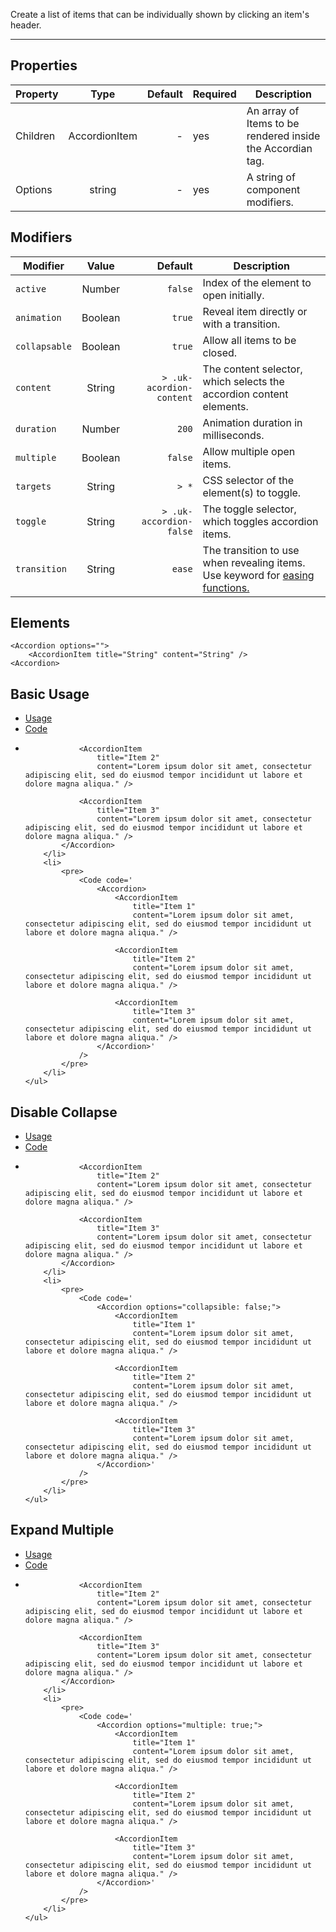 Create a list of items that can be individually shown by clicking an item's header.

-------------
## Properties

| Property | Type          | Default | Required | Description |
| -------- |:-------------:| -------:| -------- | ----------- |
| Children | AccordionItem | -       |    yes   | An array of Items to be rendered inside the Accordian tag. |
| Options  | string        | -       |    yes   | A string of component modifiers.  |

## Modifiers

| Modifier | Value | Default | Description |
| -------- |:-------------:| -------:| -------- |
|`active`| Number |`false`| Index of the element to open initially. |
|`animation`| Boolean |`true`| Reveal item directly or with a transition. |
|`collapsable`| Boolean |`true`| Allow all items to be closed. |
|`content`| String |`> .uk-acordion-content`| The content selector, which selects the accordion content elements. |
|`duration`| Number |`200`| Animation duration in milliseconds. |
|`multiple`| Boolean |`false`| Allow multiple open items. |
|`targets`| String |`> *`| CSS selector of the element(s) to toggle. |
|`toggle`| String |`> .uk-accordion-false`| The toggle selector, which toggles accordion items. |
|`transition`| String |`ease`| The transition to use when revealing items. Use keyword for [easing functions.](https://developer.mozilla.org/en-US/docs/Web/CSS/single-transition-timing-function#Keywords_for_common_timing-functions) |

## Elements

``` tsx
<Accordion options="">
    <AccordionItem title="String" content="String" />
<Accordion>
```

## Basic Usage

<div>
    <ul uk-tab="">
        <li className="uk-active"><a href="#">Usage</a></li>
        <li><a href="#">Code</a></li>
    </ul>
    <ul className="uk-switcher">
        <li>
            <Accordion width="1-2">
                <AccordionItem 
                    title="Item 1"
                    content="Lorem ipsum dolor sit amet, consectetur adipiscing elit, sed do eiusmod tempor incididunt ut labore et dolore magna aliqua." />

                <AccordionItem 
                    title="Item 2"
                    content="Lorem ipsum dolor sit amet, consectetur adipiscing elit, sed do eiusmod tempor incididunt ut labore et dolore magna aliqua." />

                <AccordionItem 
                    title="Item 3" 
                    content="Lorem ipsum dolor sit amet, consectetur adipiscing elit, sed do eiusmod tempor incididunt ut labore et dolore magna aliqua." />
            </Accordion>
        </li>
        <li>
            <pre>
                <Code code='
                    <Accordion>
                        <AccordionItem 
                            title="Item 1"
                            content="Lorem ipsum dolor sit amet, consectetur adipiscing elit, sed do eiusmod tempor incididunt ut labore et dolore magna aliqua." />

                        <AccordionItem 
                            title="Item 2"
                            content="Lorem ipsum dolor sit amet, consectetur adipiscing elit, sed do eiusmod tempor incididunt ut labore et dolore magna aliqua." />

                        <AccordionItem 
                            title="Item 3" 
                            content="Lorem ipsum dolor sit amet, consectetur adipiscing elit, sed do eiusmod tempor incididunt ut labore et dolore magna aliqua." />
                    </Accordion>'
                />
            </pre>
        </li>
    </ul>
</div>

## Disable Collapse

<div>
    <ul uk-tab="">
        <li className="uk-active"><a href="#">Usage</a></li>
        <li><a href="#">Code</a></li>
    </ul>
    <ul className="uk-switcher">
        <li>
            <Accordion options="collapsible: false;">
                <AccordionItem 
                    title="Item 1"
                    content="Lorem ipsum dolor sit amet, consectetur adipiscing elit, sed do eiusmod tempor incididunt ut labore et dolore magna aliqua." />

                <AccordionItem 
                    title="Item 2"
                    content="Lorem ipsum dolor sit amet, consectetur adipiscing elit, sed do eiusmod tempor incididunt ut labore et dolore magna aliqua." />

                <AccordionItem 
                    title="Item 3" 
                    content="Lorem ipsum dolor sit amet, consectetur adipiscing elit, sed do eiusmod tempor incididunt ut labore et dolore magna aliqua." />
            </Accordion>
        </li>
        <li>
            <pre>
                <Code code='
                    <Accordion options="collapsible: false;">
                        <AccordionItem 
                            title="Item 1"
                            content="Lorem ipsum dolor sit amet, consectetur adipiscing elit, sed do eiusmod tempor incididunt ut labore et dolore magna aliqua." />

                        <AccordionItem 
                            title="Item 2"
                            content="Lorem ipsum dolor sit amet, consectetur adipiscing elit, sed do eiusmod tempor incididunt ut labore et dolore magna aliqua." />

                        <AccordionItem 
                            title="Item 3" 
                            content="Lorem ipsum dolor sit amet, consectetur adipiscing elit, sed do eiusmod tempor incididunt ut labore et dolore magna aliqua." />
                    </Accordion>'
                />
            </pre>
        </li>
    </ul>
</div>


## Expand Multiple

<div>
    <ul uk-tab="">
        <li className="uk-active"><a href="#">Usage</a></li>
        <li><a href="#">Code</a></li>
    </ul>
    <ul className="uk-switcher">
        <li>
            <Accordion options="collapsible: false;">
                <AccordionItem 
                    title="Item 1"
                    content="Lorem ipsum dolor sit amet, consectetur adipiscing elit, sed do eiusmod tempor incididunt ut labore et dolore magna aliqua." />

                <AccordionItem 
                    title="Item 2"
                    content="Lorem ipsum dolor sit amet, consectetur adipiscing elit, sed do eiusmod tempor incididunt ut labore et dolore magna aliqua." />

                <AccordionItem 
                    title="Item 3" 
                    content="Lorem ipsum dolor sit amet, consectetur adipiscing elit, sed do eiusmod tempor incididunt ut labore et dolore magna aliqua." />
            </Accordion>
        </li>
        <li>
            <pre>
                <Code code='
                    <Accordion options="multiple: true;">
                        <AccordionItem 
                            title="Item 1"
                            content="Lorem ipsum dolor sit amet, consectetur adipiscing elit, sed do eiusmod tempor incididunt ut labore et dolore magna aliqua." />

                        <AccordionItem 
                            title="Item 2"
                            content="Lorem ipsum dolor sit amet, consectetur adipiscing elit, sed do eiusmod tempor incididunt ut labore et dolore magna aliqua." />

                        <AccordionItem 
                            title="Item 3" 
                            content="Lorem ipsum dolor sit amet, consectetur adipiscing elit, sed do eiusmod tempor incididunt ut labore et dolore magna aliqua." />
                    </Accordion>'
                />
            </pre>
        </li>
    </ul>
</div>

